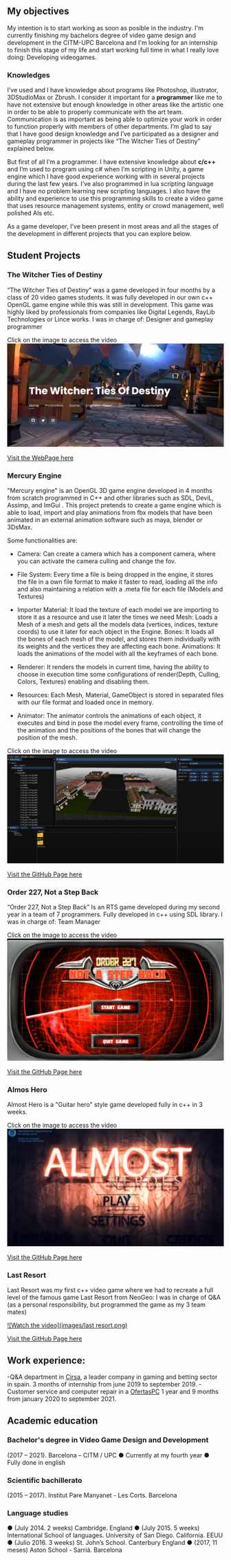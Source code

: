 ## My objectives
My intention is to start working as soon as posible in the industry. I'm currently finishing my bachelors degree of video game design and development in the CITM-UPC Barcelona and I'm looking for an internship to finish this stage of my life and start working full time in what I really love doing: Developing videogames.

### Knowledges
I’ve used and I have knowledge about programs like Photoshop, illustrator,
3DStudioMax or Zbrush. I consider it important for a **programmer** like me to have not
extensive but enough knowledge in other areas like the artistic one in order to be
able to properly communicate with the art team. Communication is as important as
being able to optimize your work in order to function properly with members of other
departments.
I’m glad to say that I have good design knowledge and I’ve participated as a
designer and gameplay programmer in projects like “The Witcher Ties of Destiny” explained below.

But first of all I’m a programmer. I have extensive knowledge about **c/c++** and I’m
used to program using c# when I’m scripting in Unity, a game engine which I have
good experience working with in several projects during the last few years. I’ve also
programmed in lua scripting language and I have no problem learning new scripting
languages.
I also have the ability and experience to use this programming skills to create a video
game that uses resource management systems, entity or crowd management, well
polished AIs etc.

As a game developer, I’ve been present in most areas and all the stages of the
development in different projects that you can explore below.


## Student Projects


### The Witcher Ties of Destiny
“The Witcher Ties of Destiny” was a game developed in four months by a
class of 20 video games students. It was fully developed in our own c++
OpenGL game engine while this was still in development. This game was
highly liked by professionals from companies like Digital Legends, RayLib
Technologies or Lince works.
I was in charge of: Designer and gameplay programmer


Click on the image to access the video
[![Watch the video](/images/tiesofdestiny.png)](https://www.youtube.com/watch?v=m5PS3PCTRs0)

[Visit the WebPage here](https://tiesofdestiny.com/) 

### Mercury Engine
"Mercury engine" is an OpenGL 3D game engine developed in 4 months from scratch programmed in C++ and other libraries such as SDL, DeviL, Assimp, and ImGui . This project pretends to create a game engine which is able to load, import and play animations from fbx models that have been animated in an external animation software such as maya, blender or 3DsMax.

Some functionalities are: 

- Camera: Can create a camera which has a component camera, where you can activate the camera culling and change the fov.

- File System: Every time a file is being dropped in the engine, it stores the file in a own file format to make it faster to read, loading all the info and also maintaining a     relation with a .meta file for each file (Models and Textures)

- Importer
  Material: It load the texture of each model we are importing to store it as a resource and use it later the times we need
  Mesh: Loads a Mesh of a mesh and gets all the models data (vertices, indices, texture coords) to use it later for each object in the Engine.
  Bones: It loads all the bones of each mesh of the model, and stores them individually with its weights and the vertices they are affecting each bone.
  Animations: It loads the animations of the model with all the keyframes of each bone.
  
- Renderer: It renders the models in current time, having the ability to choose in execution time some configurations of render(Depth, Culling, Colors, Textures) enabling and disabling them.

- Resources: Each Mesh, Material, GameObject is stored in separated files with our file format and loaded once in memory.

- Animator: The animator controls the animations of each object, it executes and bind in pose the model every frame, controlling the time of the animation and the positions of the bones that will change the position of the mesh. 
  
  
Click on the image to access the video
[![Watch the video](/images/mercuryengine.png)](https://www.youtube.com/watch?v=qAw3V35vyvA)

[Visit the GitHub Page here](https://github.com/knela96/Mercury-Engine) 



### Order 227, Not a Step Back
“Order 227, Not a Step Back” Is an RTS game developed during my second
year in a team of 7 programmers. Fully developed in c++ using SDL library.
I was in charge of: Team Manager


Click on the image to access the video
[![Watch the video](/images/order227.png)](https://www.youtube.com/watch?v=2uebz2vIlOg)

[Visit the GitHub Page here](https://cutt.ly/Dh0o84m) 



### Almos Hero
Almost Hero is a "Guitar hero" style game developed fully in c++ in 3 weeks.


Click on the image to access the video
[![Watch the video](/images/almosthero.png)](https://drive.google.com/file/d/1Ta4XddLz5-i3jpOjDi-DrMpM68JonNuJ/view?usp=sharing)

[Visit the GitHub Page here](https://cutt.ly/8h0o4MY) 


### Last Resort
Last Resort was my first c++ video game where we had to recreate a full level of
the famous game Last Resort from NeoGeo:
I was in charge of Q&A (as a personal responsibility, but programmed the game as my 3 team
mates)



[![Watch the video](images/last resort.png)](https://cutt.ly/2h0o5U4)

[Visit the GitHub Page here](https://cutt.ly/Dh0pqJL) 


## Work experience:

-Q&A department in [Cirsa](https://cutt.ly/Dh0pqJL), a leader company in gaming and betting sector in spain.
  3 months of internship from june 2019 to september 2019.
-Customer service and computer repair in a [OfertasPC](https://www.ofertaspc.com/)
 1 year and 9 months from january 2020 to september 2021.


## Academic education

### Bachelor's degree in Video Game Design and Development
(2017 – 2021). Barcelona – CITM / UPC
● Currently at my fourth year
● Fully done in english 



### Scientific bachillerato
(2015 – 2017). Institut Pare Manyanet - Les Corts. Barcelona



### Language studies
● (July 2014. 2 weeks) Cambridge. England
● (July 2015. 5 weeks) International School of languages. University of San
Diego. California. EEUU
● (Julio 2016. 3 weeks) St. John’s School. Canterbury England
● (2017, 11 meses) Aston School - Sarriá. Barcelona



